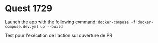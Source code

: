 # Quest 1729

Launch the app with the following command: `docker-compose -f docker-compose.dev.yml up --build`

Test pour l'exécution de l'action sur ouverture de PR
